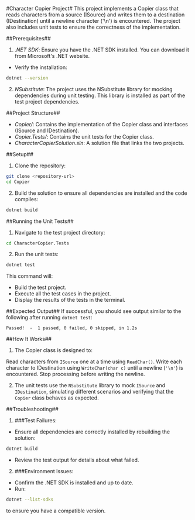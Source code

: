 #Character Copier Project#
This project implements a Copier class that reads characters from a source (ISource) and writes them to a destination (IDestination) until a newline character ('\n') is encountered. The project also includes unit tests to ensure the correctness of the implementation.

##Prerequisites##
1. *.NET SDK*: Ensure you have the .NET SDK installed. You can download it from Microsoft's .NET website.

- Verify the installation:
```bash
dotnet --version
```

2. *NSubstitute*: The project uses the NSubstitute library for mocking dependencies during unit testing. This library is installed as part of the test project dependencies.

##Project Structure##
- *Copier/*: Contains the implementation of the Copier class and interfaces (ISource and IDestination).
- *Copier.Tests/*: Contains the unit tests for the Copier class.
- *CharacterCopierSolution.sln*: A solution file that links the two projects.

##Setup##
1. Clone the repository:

```bash
git clone <repository-url>
cd Copier
```

2. Build the solution to ensure all dependencies are installed and the code compiles:

```bash
dotnet build
```

##Running the Unit Tests##
1. Navigate to the test project directory:

```bash
cd CharacterCopier.Tests
```

2. Run the unit tests:

```bash
dotnet test
```

This command will:

- Build the test project.
- Execute all the test cases in the project.
- Display the results of the tests in the terminal.

##Expected Output##
If successful, you should see output similar to the following after running `dotnet test`:

```
Passed!  -  1 passed, 0 failed, 0 skipped, in 1.2s
```

##How It Works##
1. The Copier class is designed to:

Read characters from `ISource` one at a time using `ReadChar()`.
Write each character to IDestination using `WriteChar(char c)` until a newline (`'\n'`) is encountered.
Stop processing before writing the newline.

2. The unit tests use the `NSubstitute` library to mock `ISource` and `IDestination`, simulating different scenarios and verifying that the `Copier` class behaves as expected.

##Troubleshooting##
1. ###Test Failures:

- Ensure all dependencies are correctly installed by rebuilding the solution:
```bash
dotnet build
```
- Review the test output for details about what failed.

2. ###Environment Issues:

- Confirm the .NET SDK is installed and up to date.
- Run:
```bash
dotnet --list-sdks
```
to ensure you have a compatible version.
